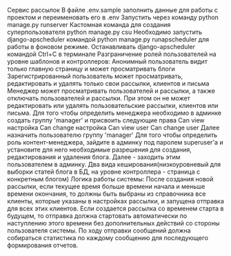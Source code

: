 Сервис рассылок
В файле .env.sample заполнить данные для работы с проектом и переименовать его в .env
Запустить через команду python manage.py runserver
Кастомная команда для создания суперпользователя python manage.py csu
Необходимо запустить django-apscheduler командой python manage.py runapscheduler для работы в фоновом режиме. Останавливать django-apscheduler командой Ctrl+C в терминале
Разграничение ролей пользователей на уровне шаблонов и контроллеров:
Анонимный пользователь видит только главную страницу и может просматривать блоги
Зарегистрированный пользователь может просматривать, редактировать и удалять только свои рассылки, клиентов и письма
Менеджер может просматривать пользователей и рассылки, а также отключать пользователей и рассылки. При этом он не может редактировать или удалять пользовательские рассылки, клиентов или письма. Для того чтобы определить менеджера необходимо в админке создать группу 'manager' и присвоить следующие права
Can view настройка
Can change настройка
Can view user
Can change user
Далее назначить пользователю группу 'manager'
Для того чтобы определить роль контент-менеджера, зайдите в админку под паролем superuser'a и установите для него необходимые разрешения для создания, редактирования и удаления блога. Далее - заходить этим пользователем в админку.
Два вида кеширования(низкоуровневый для выборки статей блога в БД, на уровне контроллера - страница с конкретным блогом)
Логика работы системы:
После создания новой рассылки, если текущее время больше времени начала и меньше времени окончания, то должны быть выбраны из справочника все клиенты, которые указаны в настройках рассылки, и запущена отправка для всех этих клиентов.
Если создается рассылка со временем старта в будущем, то отправка должна стартовать автоматически по наступлению этого времени без дополнительных действий со стороны пользователя системы.
По ходу отправки сообщений должна собираться статистика по каждому сообщению для последующего формирования отчетов.
